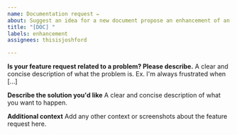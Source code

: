 ```yaml
---
name: Documentation request ✏️ 
about: Suggest an idea for a new document propose an enhancement of an existing document.
title: "[DOC] "
labels: enhancement
assignees: thisisjoshford

---
```

<!-- ⚠️ Do Not Delete This! documentation_request_template ⚠️ -->
<!-- Please search existing issues to avoid creating duplicates. -->

**Is your feature request related to a problem? Please describe.**
A clear and concise description of what the problem is. Ex. I'm always frustrated when [...]

**Describe the solution you'd like**
A clear and concise description of what you want to happen.

**Additional context**
Add any other context or screenshots about the feature request here.
